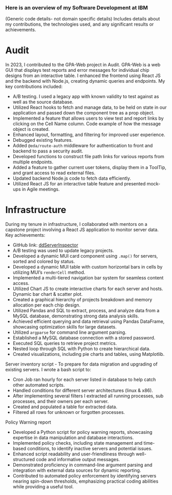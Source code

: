### Here is an overview of my Software Development at IBM
(Generic code details- not domain specific details)
Includes details about my contributions, the technologies used, and any significant results or achievements.
# Audit

In 2023, I contributed to the GPA-Web project in Audit. GPA-Web is a web GUI that displays test reports and error messages for individual chip designs from an interactive table. I enhanced the frontend using React JS and the backend with Node.js, creating dynamic queries and endpoints. My key contributions included:

- A/B testing. I used a legacy app with known validity to test against as well as the source database.
- Utilized React hooks to fetch and manage data, to be held on state in our application and passed down the component tree as a prop object.
- Implemented a feature that allows users to view test and report links by clicking on the Cell Name column. Code example of how the message object is created.
- Enhanced layout, formatting, and filtering for improved user experience.
- Debugged existing features.
- Added `@eda/route-auth` middleware for authentication to front and backend to pass a security audit.
- Developed functions to construct file path links for various reports from multiple endpoints.
- Added a feature to gather current user tokens, display them in a ToolTip, and grant access to read external files.
- Updated backend Node.js code to fetch data efficiently.
- Utilized React JS for an interactive table feature and presented mock-ups in Agile meetings.

# Infrastructure

During my tenure in infrastructure, I collaborated with mentors on a capstone project involving a React JS application to monitor server data. Key achievements:

- GitHub link: [ddServerInspector](https://github.ibm.com/ian-myers-ibm/infrastructure/tree/main/ddServerInspector)
- A/B testing was used to update legacy projects.
- Developed a dynamic MUI card component using `.map()` for servers, sorted and colored by status.
- Developed a dynamic MUI table with custom horizontal bars in cells by utilizing MUI’s `renderCell` method.
- Implemented a multi-tiered navigation bar system for seamless content access.
- Utilized Chart JS to create interactive charts for each server and hosts. Dynamic bar chart & scatter plot.
- Created a graphical hierarchy of projects breakdown and memory allocation per each chip design.
- Utilized Pandas and SQL to extract, process, and analyze data from a MySQL database, demonstrating strong data analysis skills.
- Achieved efficient querying and data retrieval using Pandas DataFrame, showcasing optimization skills for large datasets.
- Utilized `argparse` for command line argument parsing.
- Established a MySQL database connection with a stored password.
- Executed SQL queries to retrieve project metrics.
- Nested loop through SQL with Python to create hierarchical data.
- Created visualizations, including pie charts and tables, using Matplotlib.
  
Server inventory script - To prepare for data migration and upgrading of existing servers. I wrote a bash script to:
  - Cron Job ran hourly for each server listed in database to help catch other automated scripts.
  - Handled conditions for different server architectures (linux & x86).
  - After implementing several filters I extracted all running processes, sub processes, and their owners per each server.
  - Created and populated a table for extracted data.
  - Filtered all rows for unknown or forgotten processes.
    
Policy Warning report
  - Developed a Python script for policy warning reports, showcasing expertise in data manipulation and database interactions.
  - Implemented policy checks, including state management and time-based conditions, to identify inactive servers and potential issues.
  - Enhanced script readability and user-friendliness through well-structured code and informative output messages.
  - Demonstrated proficiency in command-line argument parsing and integration with external data sources for dynamic reporting.
  - Contributed to automated policy enforcement by identifying servers nearing spin-down thresholds, emphasizing practical coding abilities while providing a useful tool.
  




